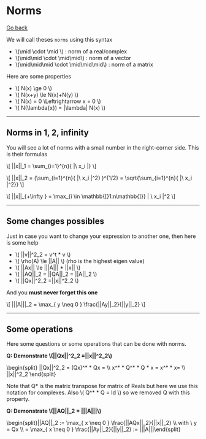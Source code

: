 # Norms

[Go back](../index.md)

We will call theses ``norms`` using this syntax

<ul>
    <li>\(\mid  \cdot \mid \) : norm of a real/complex</li>
    <li>\(\mid\mid \cdot \mid\mid\) : norm of a vector</li>
    <li>\(\mid\mid\mid \cdot \mid\mid\mid\) : norm of a matrix</li>
</ul>

Here are some properties

* <span>
    \( N(x) \ge 0
    \)</span>
* <span>
    \(
        N(x+y) \le N(x)+N(y)
    \)</span>
* <span>
    \(
        N(x) = 0 \Leftrightarrow x = 0
    \)</span>
* <span>
    \(
        N(\lambda{x}) = |\lambda| N(x)
    \)</span>

<hr class="sl">

## Norms in 1, 2, infinity

You will see a lot of norms with a small number
in the right-corner side. This is their formulas

<p>
\[
||x||_1 = \sum_{i=1}^{n}{ |\ x_i |}
\]
</p>

<p>
\[
||x||_2 = (\sum_{i=1}^{n}{ |\ x_i |^2} )^{1/2} = \sqrt{\sum_{i=1}^{n}{ |\ x_i |^2}}
\]
</p>

<p>
\[
||x||_{+\infty   } = \max_{i \in \mathbb{[}1:n\mathbb{]}} | \ x_i |^2
\]
</p>

<hr class="sr">

## Some changes possibles

Just in case you want to change your expression to
another one, then here is some help

* <span>
    \(
        ||v||^2_2 = v^t * v
    \)</span>
* <span>
    \(
        \rho(A) \le ||A||
    \)</span> <span class="tms">(rho is the highest eigen value)</span>
* <span>
    \(
        ||Ax|| \le |||A||| * ||x||
    \)</span>
* <span>
    \(
        ||AQ||_2 = ||QA||_2 = ||A||_2
    \)</span>
* <span>
    \(
        ||Qx||^2_2 =||x||^2_2
    \)</span>

And you **must never forget this one**

<p>
\[
|||A|||_2 = \max_{  y \neq 0 } \frac{||Ay||_2}{||y||_2}
\]
</p>

<hr class="sl">

## Some operations

Here some questions or some operations that can be done
with norms.

<p><b>Q: Demonstrate \(||Qx||^2_2 =||x||^2_2\)</b></p>

<p>
\begin{split} ||Qx||^2_2 = (Qx)^* * Qx = \\ 
x^* * Q^* * Q * x = x^* * x= \\ ||x||^2_2
\end{split}
</p>

<p>
Note that Q* is the matrix transpose for matrix
of Reals but here we use this notation for complexes. Also
<span class="mathjax_process">
\(
Q^* * Q = Id
\)
</span> so we removed Q with this property.
</p>

<p><b>Q: Demonstrate \(||AQ||_2 = |||A|||\)</b></p>

<p>
\begin{split}||AQ||_2 := \max_{  x \neq 0 } \frac{||AQx||_2}{||x||_2}
\\
with \ y = Qx \\
= \max_{  x \neq 0 } \frac{||Ay||_2}{||y||_2} := |||A|||\end{split}
</p>